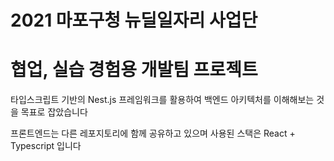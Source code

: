 # 2021 마포구청 뉴딜일자리 사업단
# 협업, 실습 경험용 개발팀 프로젝트

타입스크립트 기반의 Nest.js 프레임워크를 활용하여 백엔드 아키텍처를 이해해보는 것을 목표로 잡았습니다

프론트엔드는 다른 레포지토리에 함께 공유하고 있으며 사용된 스택은 React + Typescript 입니다
